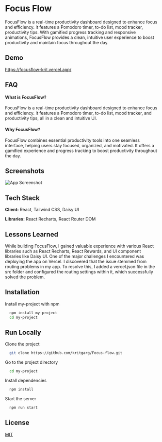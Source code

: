
# Focus Flow

FocusFlow is a real-time productivity dashboard designed to enhance focus and efficiency. It features a Pomodoro timer, to-do list, mood tracker, productivity tips. With gamified progress tracking and responsive animations, FocusFlow provides a clean, intuitive user experience to boost productivity and maintain focus throughout the day.
## Demo

https://focusflow-krit.vercel.app/
## FAQ

#### What is FocusFlow?
FocusFlow is a real-time productivity dashboard designed to enhance focus and efficiency. It features a Pomodoro timer, to-do list, mood tracker, and productivity tips, all in a clean and intuitive UI.

#### Why FocusFlow?
FocusFlow combines essential productivity tools into one seamless interface, helping users stay focused, organized, and motivated. It offers a gamified experience and progress tracking to boost productivity throughout the day.

## Screenshots

![App Screenshot](https://via.placeholder.com/468x300?text=App+Screenshot+Here)


## Tech Stack

**Client:** React, Tailwind CSS, Daisy UI

**Libraries:** React Recharts, React Router DOM


## Lessons Learned

While building FocusFlow, I gained valuable experience with various React libraries such as React Recharts, React Rewards, and UI component libraries like Daisy UI. One of the major challenges I encountered was deploying the app on Vercel. I discovered that the issue stemmed from routing problems in my app. To resolve this, I added a vercel.json file in the src folder and configured the routing settings within it, which successfully solved the problem.
## Installation

Install my-project with npm

```bash
  npm install my-project
  cd my-project
```
    
## Run Locally

Clone the project

```bash
  git clone https://github.com/kritgarg/Focus-flow.git
```

Go to the project directory

```bash
  cd my-project
```

Install dependencies

```bash
  npm install
```

Start the server

```bash
  npm run start
```


## License

[MIT](https://choosealicense.com/licenses/mit/)


